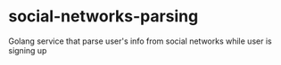 # social-networks-parsing
Golang service that parse user's info from social networks while user is signing up
